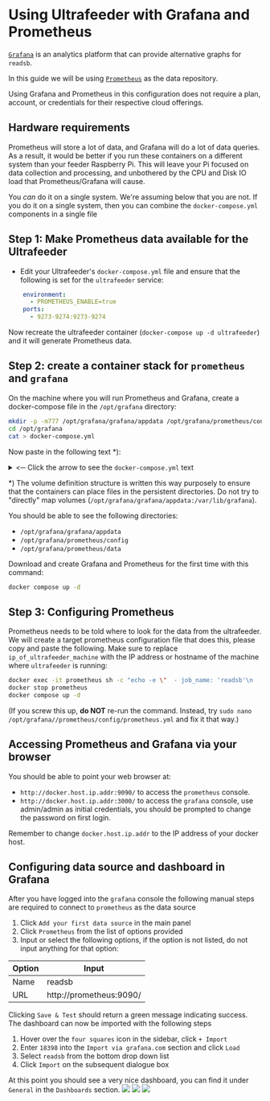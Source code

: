 # Using Ultrafeeder with Grafana and Prometheus

[`Grafana`](https://grafana.com/) is an analytics platform that can provide alternative graphs for `readsb`.

In this guide we will be using [`Prometheus`](https://prometheus.io/) as the data repository.

Using Grafana and Prometheus in this configuration does not require a plan, account, or credentials for their respective cloud offerings.

## Hardware requirements

Prometheus will store a lot of data, and Grafana will do a lot of data queries. As a result, it would be better if you run these containers on a different system than your feeder Raspberry Pi. This will leave your Pi focused on data collection and processing, and unbothered by the CPU and Disk IO load that Prometheus/Grafana will cause.

You *can* do it on a single system. We're assuming below that you are not. If you do it on a single system, then you can combine the `docker-compose.yml` components in a single file

## Step 1: Make Prometheus data available for the Ultrafeeder

- Edit your Ultrafeeder's `docker-compose.yml` file and ensure that the following is set for the `ultrafeeder` service:

```yaml
    environment:
      - PROMETHEUS_ENABLE=true
    ports:
      - 9273-9274:9273-9274
```

Now recreate the ultrafeeder container (`docker-compose up -d ultrafeeder`) and it will generate Prometheus data.

## Step 2: create a container stack for `prometheus` and `grafana`

On the machine where you will run Prometheus and Grafana, create a docker-compose file in the `/opt/grafana` directory:

```bash
mkdir -p -m777 /opt/grafana/grafana/appdata /opt/grafana/prometheus/config /opt/grafana/prometheus/data
cd /opt/grafana
cat > docker-compose.yml
```

Now paste in the following text *):

<details>
  <summary>&lt;&dash;&dash; Click the arrow to see the <code>docker-compose.yml</code> text</summary>

```yaml
version: '3.9'

volumes:
  grafana:
    driver: local
    driver_opts:
      type: none
      device: "/opt/grafana/grafana/appdata"
      o: bind
  prom-config:
    driver: local
    driver_opts:
      type: none
      device: "/opt/grafana/prometheus/config"
      o: bind
  prom-data:
    driver: local
    driver_opts:
      type: none
      device: "/opt/grafana/prometheus/data"
      o: bind

services:
  grafana:
    image: grafana/grafana-oss:latest
    restart: unless-stopped
    container_name: grafana
    hostname: grafana
    tty: true
    # uncomment the following section and set the variables if you are exposing Grafana to the internet behind a rev web proxy:
    # environment:
    #   - GF_SERVER_ROOT_URL=https://mywebsite.com/grafana
    #   - GF_SERVER_SERVE_FROM_SUB_PATH=true
    ports:
      - 3000:3000
    volumes:
      - grafana:/var/lib/grafana

  prometheus:
    image: prom/prometheus
    container_name: prometheus
    hostname: prometheus
    restart: unless-stopped
    tmpfs:
      - /tmp
    volumes:
      - prom-config:/etc/prometheus
      - prom-data:/prometheus
    ports:
      - 9090:9090
```

</details>

*) The volume definition structure is written this way purposely to ensure that the containers can place files in the persistent directories. Do not try to "directly" map volumes (`/opt/grafana/grafana/appdata:/var/lib/grafana`).

You should be able to see the following directories:

- `/opt/grafana/grafana/appdata`
- `/opt/grafana/prometheus/config`
- `/opt/grafana/prometheus/data`

Download and create Grafana and Prometheus for the first time with this command:

```bash
docker compose up -d
```

## Step 3: Configuring Prometheus

Prometheus needs to be told where to look for the data from the ultrafeeder. We will create a target prometheus configuration file that does this, please copy and paste the following. Make sure to replace `ip_of_ultrafeeder_machine` with the IP address or hostname of the machine where `ultrafeeder` is running:

```bash
docker exec -it prometheus sh -c "echo -e \"  - job_name: 'readsb'\n    static_configs:\n      - targets: ['ip_of_ultrafeeder_machine:9273', 'ip_of_ultrafeeder_machine:9274']\" >> /etc/prometheus/prometheus.yml"
docker stop prometheus
docker compose up -d
```

(If you screw this up, **do NOT** re-run the command. Instead, try `sudo nano /opt/grafana//prometheus/config/prometheus.yml` and fix it that way.)

## Accessing Prometheus and Grafana via your browser

You should be able to point your web browser at:

* `http://docker.host.ip.addr:9090/` to access the `prometheus` console.
* `http://docker.host.ip.addr:3000/` to access the `grafana` console, use admin/admin as initial credentials, you should be prompted to change the password on first login.

Remember to change `docker.host.ip.addr` to the IP address of your docker host.

## Configuring data source and dashboard in Grafana

After you have logged into the `grafana` console the following manual steps are required to connect to `prometheus` as the data source

1. Click `Add your first data source` in the main panel
2. Click `Prometheus` from the list of options provided
3. Input or select the following options, if the option is not listed, do not input anything for that option:

Option | Input
------------- | -------------
Name | readsb
URL | http://prometheus:9090/

Clicking `Save & Test` should return a green message indicating success. The dashboard can now be imported with the following steps

1. Hover over the `four squares` icon in the sidebar, click `+ Import`
2. Enter `18398` into the `Import via grafana.com` section and click `Load`
3. Select `readsb` from the bottom drop down list
4. Click `Import` on the subsequent dialogue box

At this point you should see a very nice dashboard, you can find it under `General` in the `Dashboards` section.
<img src="https://user-images.githubusercontent.com/15090643/228942953-ed8b64aa-3a38-4c6f-bd42-e929b72399b2.png">
<img src="https://user-images.githubusercontent.com/15090643/228943041-7e135856-543a-416a-9331-50853d2e0929.png">
<img src="https://user-images.githubusercontent.com/15090643/228943083-c017c5a0-f5aa-4d03-b241-8e58f2c8a5f6.png">
